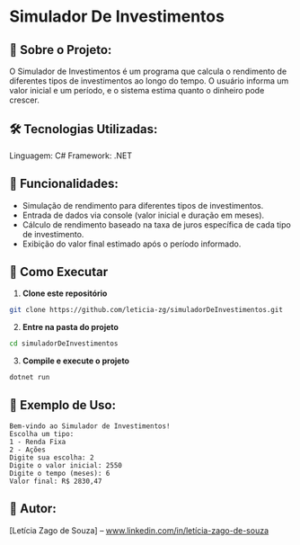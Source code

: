 # Simulador De Investimentos

## 📌 Sobre o Projeto:
O Simulador de Investimentos é um programa que calcula o rendimento de diferentes tipos de investimentos ao longo do tempo. O usuário informa um valor inicial e um período, e o sistema estima quanto o dinheiro pode crescer.

## 🛠️ Tecnologias Utilizadas:
Linguagem: C# 
Framework: .NET

## 🎯 Funcionalidades:
- Simulação de rendimento para diferentes tipos de investimentos.
- Entrada de dados via console (valor inicial e duração em meses).
- Cálculo de rendimento baseado na taxa de juros específica de cada tipo de investimento.
- Exibição do valor final estimado após o período informado.

## 🚀 Como Executar

1. **Clone este repositório**  
```bash
git clone https://github.com/leticia-zg/simuladorDeInvestimentos.git
```

2. **Entre na pasta do projeto**
```bash
cd simuladorDeInvestimentos
```

3. **Compile e execute o projeto**
```bash
dotnet run
```

## 📜 Exemplo de Uso:

```yan
Bem-vindo ao Simulador de Investimentos!  
Escolha um tipo:  
1 - Renda Fixa  
2 - Ações  
Digite sua escolha: 2  
Digite o valor inicial: 2550  
Digite o tempo (meses): 6  
Valor final: R$ 2830,47
```

## 📌 Autor:
[Letícia Zago de Souza] – www.linkedin.com/in/letícia-zago-de-souza

